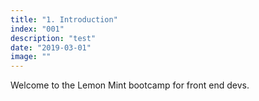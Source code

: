 ```yaml
---
title: "1. Introduction"
index: "001"
description: "test"
date: "2019-03-01"
image: ""
---
```


Welcome to the Lemon Mint bootcamp for front end devs.
